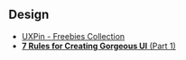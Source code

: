 ## Design

- [UXPin - Freebies Collection](https://www.uxpin.com/knowledge.html)
- [**7 Rules for Creating Gorgeous UI** (Part 1)](https://medium.com/@erikdkennedy/7-rules-for-creating-gorgeous-ui-part-1-559d4e805cda)
